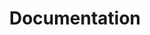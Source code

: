 ---
title: 'Documentation'
metaDesc: ''
layout: 'layouts/docs-landing.njk'
headings:
  chrome: 'Chrome'
  tools: 'Tools'
---